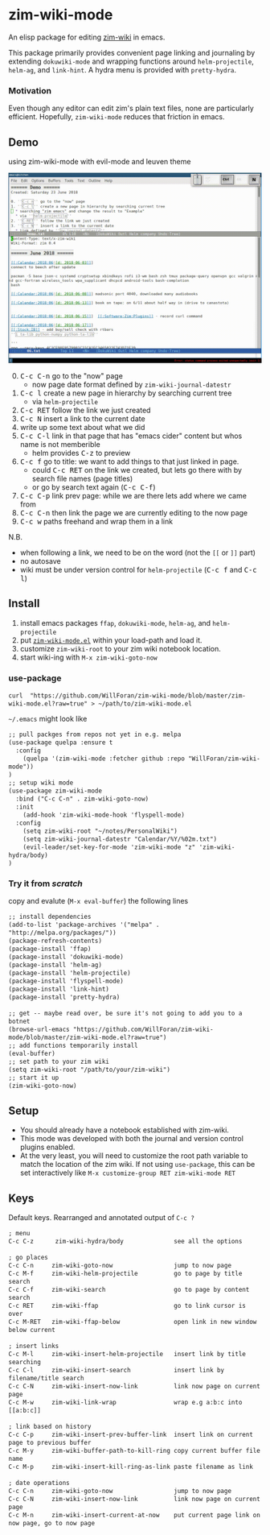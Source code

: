 # zim-wiki-mode
An elisp package for editing [zim-wiki](http://zim-wiki.org) in emacs.

This package primarily provides convenient page linking and journaling by extending `dokuwiki-mode` and wrapping functions around `helm-projectile`, `helm-ag`, and `link-hint`. A hydra menu is provided with `pretty-hydra`.

### Motivation
Even though any editor can edit zim's plain text files, none are particularly efficient. Hopefully, `zim-wiki-mode` reduces that friction in emacs.

## Demo
using zim-wiki-mode with evil-mode and leuven theme

![demo gif](demo.gif?raw=true) 

  0. <kbd>C-c C-n</kbd> go to the "now" page
     * now page date format defined by `zim-wiki-journal-datestr`
  1. <kbd>C-c l</kbd> create a new page in hierarchy by searching current tree 
     * via `helm-projectile`
  2. <kbd>C-c RET</kbd> follow the link we just created
  3. <kbd>C-c N</kbd> insert a link to the current date 
  4. write up some text about what we did
  5. <kbd>C-c C-l</kbd> link in that page that has "emacs cider" content but whos name is not memberible
     * helm provides <kbd>C-z</kbd> to preview
  6. <kbd>C-c f</kbd> go to title: we want to add things to that just linked in page.
     * could <kbd>C-c RET</kbd> on the link we created, but lets go there with by search file names (page titles)
     * or go by search text again (<kbd>C-c C-f</kbd>)
  7. <kbd>C-c C-p</kbd> link prev page: while we are there lets add where we came from
  8. <kbd>C-c C-n</kbd> then link the page we are currently editing to the now page
  9. <kbd>C-c w</kbd> paths freehand and wrap them in a link

N.B.
  * when following a link, we need to be on the word (not the `[[` or `]]` part)
  * no autosave
  * wiki must be under version control for `helm-projectile` (<kbd>C-c f</kbd> and <kbd>C-c l</kbd>)

## Install
1. install emacs packages `ffap`, `dokuwiki-mode`, `helm-ag`, and `helm-projectile`
2. put [`zim-wiki-mode.el`](zim-wiki-mode.el?raw=true) within your load-path and load it.
3. customize `zim-wiki-root` to your zim wiki notebook location.
4. start wiki-ing with `M-x zim-wiki-goto-now`

### use-package 
```
curl  "https://github.com/WillForan/zim-wiki-mode/blob/master/zim-wiki-mode.el?raw=true" > ~/path/to/zim-wiki-mode.el
```

`~/.emacs` might look like

```elisp
;; pull packges from repos not yet in e.g. melpa
(use-package quelpa :ensure t 
  :config
    (quelpa '(zim-wiki-mode :fetcher github :repo "WillForan/zim-wiki-mode"))
)
;; setup wiki mode
(use-package zim-wiki-mode
  :bind ("C-c C-n" . zim-wiki-goto-now)
  :init
    (add-hook 'zim-wiki-mode-hook 'flyspell-mode)
  :config
    (setq zim-wiki-root "~/notes/PersonalWiki")
    (setq zim-wiki-journal-datestr "Calendar/%Y/%02m.txt")
    (evil-leader/set-key-for-mode 'zim-wiki-mode "z" 'zim-wiki-hydra/body)
)
```


### Try it from *scratch*
copy and evalute (`M-x eval-buffer`) the following lines
```elisp
;; install dependencies
(add-to-list 'package-archives '("melpa" . "http://melpa.org/packages/"))
(package-refresh-contents)
(package-install 'ffap)
(package-install 'dokuwiki-mode)
(package-install 'helm-ag)
(package-install 'helm-projectile) 
(package-install 'flyspell-mode) 
(package-install 'link-hint) 
(package-install 'pretty-hydra) 

;; get -- maybe read over, be sure it's not going to add you to a botnet
(browse-url-emacs "https://github.com/WillForan/zim-wiki-mode/blob/master/zim-wiki-mode.el?raw=true")
;; add functions temporarily install
(eval-buffer)
;; set path to your zim wiki
(setq zim-wiki-root "/path/to/your/zim-wiki")
;; start it up
(zim-wiki-goto-now)
```


## Setup

 * You should already have a notebook established with zim-wiki. 
 * This mode was developed with both the journal and version control plugins enabled.
 * At the very least, you will need to customize the root path variable to match the location of the zim wiki. If not using `use-package`, this can be set interactively like `M-x customize-group RET zim-wiki-mode RET`

## Keys
Default keys. Rearranged and annotated output of `C-c ?`

```
; menu
C-c C-z      zim-wiki-hydra/body              see all the options

; go places
C-c C-n		zim-wiki-goto-now                 jump to now page
C-c M-f		zim-wiki-helm-projectile          go to page by title search
C-c C-f		zim-wiki-search                   go to page by content search
C-c RET		zim-wiki-ffap                     go to link cursor is over
C-c M-RET	zim-wiki-ffap-below               open link in new window below current

; insert links
C-c M-l		zim-wiki-insert-helm-projectile   insert link by title searching
C-c C-l		zim-wiki-insert-search            insert link by filename/title search
C-c C-N		zim-wiki-insert-now-link          link now page on current page
C-c M-w		zim-wiki-link-wrap                wrap e.g a:b:c into [[a:b:c]]

; link based on history
C-c C-p		zim-wiki-insert-prev-buffer-link  insert link on current page to previous buffer
C-c M-y		zim-wiki-buffer-path-to-kill-ring copy current buffer file name
C-c M-p		zim-wiki-insert-kill-ring-as-link paste filename as link

; date operations
C-c C-n		zim-wiki-goto-now                 jump to now page
C-c C-N		zim-wiki-insert-now-link          link now page on current page
C-c M-n		zim-wiki-insert-current-at-now    put current page link on now page, go to now page
```

